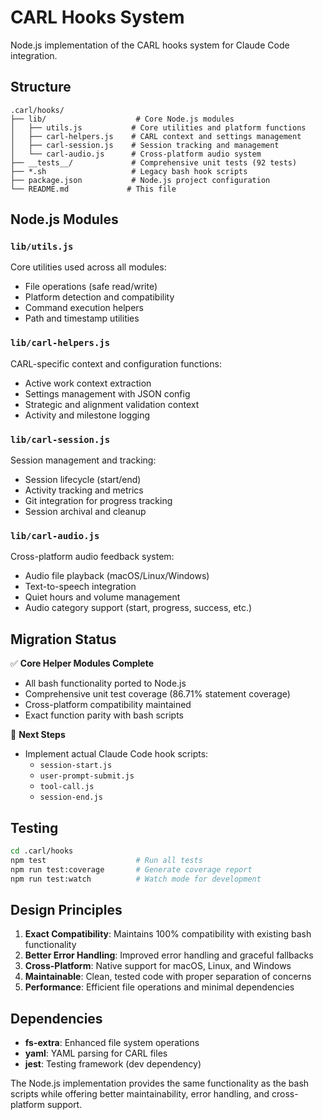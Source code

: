 # CARL Hooks System

Node.js implementation of the CARL hooks system for Claude Code integration.

## Structure

```
.carl/hooks/
├── lib/                    # Core Node.js modules
│   ├── utils.js           # Core utilities and platform functions
│   ├── carl-helpers.js    # CARL context and settings management
│   ├── carl-session.js    # Session tracking and management
│   └── carl-audio.js      # Cross-platform audio system
├── __tests__/             # Comprehensive unit tests (92 tests)
├── *.sh                   # Legacy bash hook scripts
├── package.json           # Node.js project configuration
└── README.md             # This file
```

## Node.js Modules

### `lib/utils.js`
Core utilities used across all modules:
- File operations (safe read/write)
- Platform detection and compatibility
- Command execution helpers
- Path and timestamp utilities

### `lib/carl-helpers.js`
CARL-specific context and configuration functions:
- Active work context extraction
- Settings management with JSON config
- Strategic and alignment validation context
- Activity and milestone logging

### `lib/carl-session.js`
Session management and tracking:
- Session lifecycle (start/end)
- Activity tracking and metrics
- Git integration for progress tracking
- Session archival and cleanup

### `lib/carl-audio.js`
Cross-platform audio feedback system:
- Audio file playback (macOS/Linux/Windows)
- Text-to-speech integration
- Quiet hours and volume management
- Audio category support (start, progress, success, etc.)

## Migration Status

✅ **Core Helper Modules Complete**
- All bash functionality ported to Node.js
- Comprehensive unit test coverage (86.71% statement coverage)
- Cross-platform compatibility maintained
- Exact function parity with bash scripts

🔄 **Next Steps**
- Implement actual Claude Code hook scripts:
  - `session-start.js`
  - `user-prompt-submit.js` 
  - `tool-call.js`
  - `session-end.js`

## Testing

```bash
cd .carl/hooks
npm test                    # Run all tests
npm run test:coverage       # Generate coverage report
npm run test:watch          # Watch mode for development
```

## Design Principles

1. **Exact Compatibility**: Maintains 100% compatibility with existing bash functionality
2. **Better Error Handling**: Improved error handling and graceful fallbacks
3. **Cross-Platform**: Native support for macOS, Linux, and Windows
4. **Maintainable**: Clean, tested code with proper separation of concerns
5. **Performance**: Efficient file operations and minimal dependencies

## Dependencies

- **fs-extra**: Enhanced file system operations
- **yaml**: YAML parsing for CARL files
- **jest**: Testing framework (dev dependency)

The Node.js implementation provides the same functionality as the bash scripts while offering better maintainability, error handling, and cross-platform support.